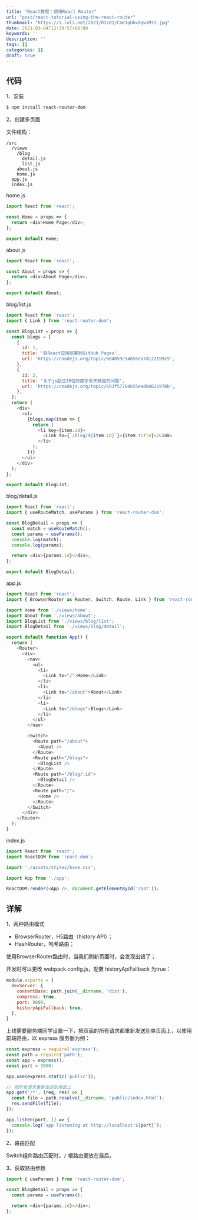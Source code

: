 ```yaml
---
title: "React教程：使用React Router"
url: "post/react-tutorial-using-the-react-router"
thumbnail: "https://i.loli.net/2021/03/01/CaK1qUkv8gwsMrZ.jpg"
date: 2021-03-04T12:39:57+08:00
keywords: ''
description: ''
tags: []
categories: []
draft: true
---
```


## 代码 

1、安装

```bash
$ npm install react-router-dom
```

2、创建多页面

文件结构：
```
/src
  /views
    /blog
      detail.js
      list.js
    about.js
    home.js
  app.js
  index.js
```

home.js
```javascript
import React from 'react';

const Home = props => {
  return <div>Home Page</div>;
};

export default Home;
```

about.js
```javascript
import React from 'react';

const About = props => {
  return <div>About Page</div>;
};

export default About;
```

blog/list.js
```javascript
import React from 'react';
import { Link } from 'react-router-dom';

const BlogList = props => {
  const blogs = [
    {
      id: 1,
      title: '将React应用部署到GitHub Pages',
      url: 'https://cnodejs.org/topic/604059c54655ea7d122199c9',
    },
    {
      id: 2,
      title: '关于js超过19位的数字丢失精度的问题',
      url: 'https://cnodejs.org/topic/603f57704655ead84621978b',
    },
  ];
  return (
    <div>
      <ul>
        {blogs.map(item => {
          return (
            <li key={item.id}>
              <Link to={`/blog/${item.id}`}>{item.title}</Link>
            </li>
          );
        })}
      </ul>
    </div>
  );
};

export default BlogList;
```

blog/detail.js
```javascript
import React from 'react';
import { useRouteMatch, useParams } from 'react-router-dom';

const BlogDetail = props => {
  const match = useRouteMatch();
  const params = useParams();
  console.log(match);
  console.log(params);

  return <div>{params.id}</div>;
};

export default BlogDetail;
```

app.js
```javascript
import React from 'react';
import { BrowserRouter as Router, Switch, Route, Link } from 'react-router-dom';

import Home from './views/home';
import About from './views/about';
import BlogList from './views/blog/list';
import BlogDetail from './views/blog/detail';

export default function App() {
  return (
    <Router>
      <div>
        <nav>
          <ul>
            <li>
              <Link to="/">Home</Link>
            </li>
            <li>
              <Link to="/about">About</Link>
            </li>
            <li>
              <Link to="/blogs">Blogs</Link>
            </li>
          </ul>
        </nav>

        <Switch>
          <Route path="/about">
            <About />
          </Route>
          <Route path="/blogs">
            <BlogList />
          </Route>
          <Route path="/blog/:id">
            <BlogDetail />
          </Route>
          <Route path="/">
            <Home />
          </Route>
        </Switch>
      </div>
    </Router>
  );
}
```

index.js
```javascript
import React from 'react';
import ReactDOM from 'react-dom';

import './assets/styles/base.css';

import App from './app';

ReactDOM.render(<App />, document.getElementById('root'));
```

## 详解

1、两种路由模式

- BrowserRouter，H5路由（history API）；
- HashRouter，哈希路由；

使用BrowserRouter路由时，当我们刷新页面时，会发现出错了；

开发时可以更改 webpack.config.js，配置 historyApiFallback 为true：
```javascript
module.exports = {
  devServer: {
    contentBase: path.join(__dirname, 'dist'),
    compress: true,
    port: 9000,
    historyApiFallback: true, 
  },
}
```

上线需要服务端同学设置一下，把页面的所有请求都重新发送到单页面上，以使用前端路由，以 express 服务器为例：
```javascript
const express = require('express');
const path = require('path');
const app = express();
const port = 3000;

app.use(express.static('public'));

// 把所有请求重新发送到单面上
app.get('/*', (req, res) => {
  const file = path.resolve(__dirname, 'public/index.html');
  res.sendFile(file);
});

app.listen(port, () => {
  console.log(`app listening at http://localhost:${port}`);
});
```

2、路由匹配

Switch组件路由匹配时，`/` 根路由要放在最后。 

3、获取路由参数

```javascript
import { useParams } from 'react-router-dom';

const BlogDetail = props => {
  const params = useParams();

  return <div>{params.id}</div>;
};
```







